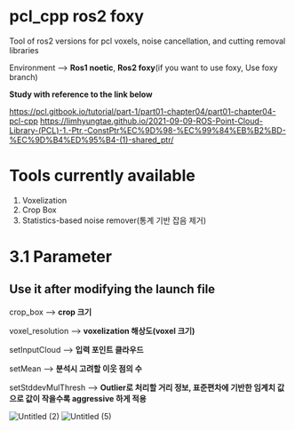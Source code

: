# pcl_cpp ros2 foxy

Tool of ros2 versions for pcl voxels, noise cancellation, and cutting removal libraries

Environment  --> **Ros1 noetic**, **Ros2 foxy**(if you want to use foxy, Use foxy branch)

**Study with reference to the link below**


https://pcl.gitbook.io/tutorial/part-1/part01-chapter04/part01-chapter04-pcl-cpp
https://limhyungtae.github.io/2021-09-09-ROS-Point-Cloud-Library-(PCL)-1.-Ptr,-ConstPtr%EC%9D%98-%EC%99%84%EB%B2%BD-%EC%9D%B4%ED%95%B4-(1)-shared_ptr/

# Tools currently available

1. Voxelization
2. Crop Box
3. Statistics-based noise remover(통계 기반 잡음 제거)

# 3.1 Parameter
## Use it after modifying the launch file

crop_box          --> **crop 크기**

voxel_resolution  --> **voxelization 해상도(voxel 크기)**

setInputCloud     --> **입력 포인트 클라우드**

setMean           --> **분석시 고려할 이웃 점의 수**

setStddevMulThresh --> **Outlier로 처리할 거리 정보, 표준편차에 기반한 임계치 값으로 값이 작을수록 aggressive 하게 적용**

![Untitled (2)](https://github.com/lidarmansiwon/pcl_cpp/assets/117976120/fe1028a6-c231-4adc-b59a-a39e9dd667ca)
![Untitled (5)](https://github.com/lidarmansiwon/pcl_cpp/assets/117976120/d1dbc5b0-0f93-4513-add0-5648e46e27ba)

